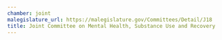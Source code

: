```yaml
---
chamber: joint
malegislature_url: https://malegislature.gov/Committees/Detail/J18
title: Joint Committee on Mental Health, Substance Use and Recovery
---
```

